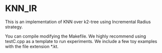 # KNN_IR
This is an implementation of KNN over k2-tree using Incremental Radius strategy.

You can compile modifying the Makefile. We highly recommend using testC.cpp as a template to run experiments. We include a few toy examples with the file extension *.kt.
